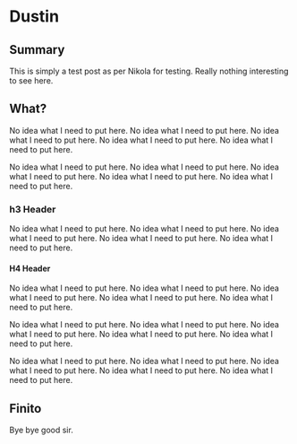 # Dustin

## Summary

This is simply a test post as per Nikola for testing. Really nothing interesting to see here.

## What?

No idea what I need to put here. No idea what I need to put here. No idea what I need to put here. No idea what I need to put here. No idea what I need to put here.

No idea what I need to put here. No idea what I need to put here. No idea what I need to put here. No idea what I need to put here. No idea what I need to put here.

### h3 Header

No idea what I need to put here. No idea what I need to put here. No idea what I need to put here. No idea what I need to put here. No idea what I need to put here.

#### H4 Header

No idea what I need to put here. No idea what I need to put here. No idea what I need to put here. No idea what I need to put here. No idea what I need to put here.

No idea what I need to put here. No idea what I need to put here. No idea what I need to put here. No idea what I need to put here. No idea what I need to put here.

No idea what I need to put here. No idea what I need to put here. No idea what I need to put here. No idea what I need to put here. No idea what I need to put here.

## Finito

Bye bye good sir.
